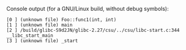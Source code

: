 Console output (for a GNU/Linux build, without debug symbols):

```
[0 ] (unknown file) Foo::func1(int, int)
[1 ] (unknown file) main
[2 ] /build/glibc-S9d2JN/glibc-2.27/csu/../csu/libc-start.c:344 __libc_start_main
[3 ] (unknown file) _start
```
